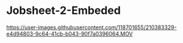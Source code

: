 # Jobsheet-2-Embeded


https://user-images.githubusercontent.com/118701655/210383329-e4d94803-9c64-41cb-b043-90f7a0396064.MOV




